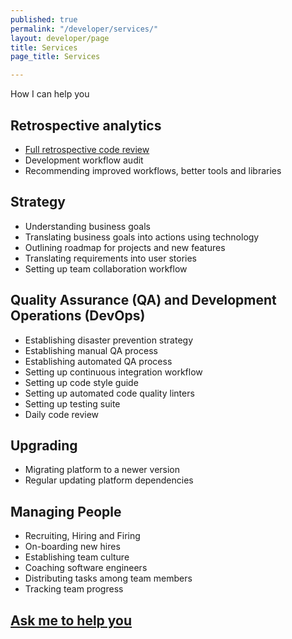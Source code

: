 ```yaml
---
published: true
permalink: "/developer/services/"
layout: developer/page
title: Services
page_title: Services

---
```


How I can help you

## Retrospective analytics

* [Full retrospective code review](/services/full-retrospective-code-review)
* Development workflow audit
* Recommending improved workflows, better tools and libraries

## Strategy

* Understanding business goals
* Translating business goals into actions using technology
* Outlining roadmap for projects and new features
* Translating requirements into user stories
* Setting up team collaboration workflow

## Quality Assurance (QA) and Development Operations (DevOps)

* Establishing disaster prevention strategy
* Establishing manual QA process
* Establishing automated QA process
* Setting up continuous integration workflow
* Setting up code style guide
* Setting up automated code quality linters
* Setting up testing suite
* Daily code review

## Upgrading

* Migrating platform to a newer version
* Regular updating platform dependencies

## Managing People

* Recruiting, Hiring and Firing
* On-boarding new hires
* Establishing team culture
* Coaching software engineers
* Distributing tasks among team members
* Tracking team progress

## [Ask me to help you](https://goo.gl/forms/7wh9VrOyUTHplWug1)
